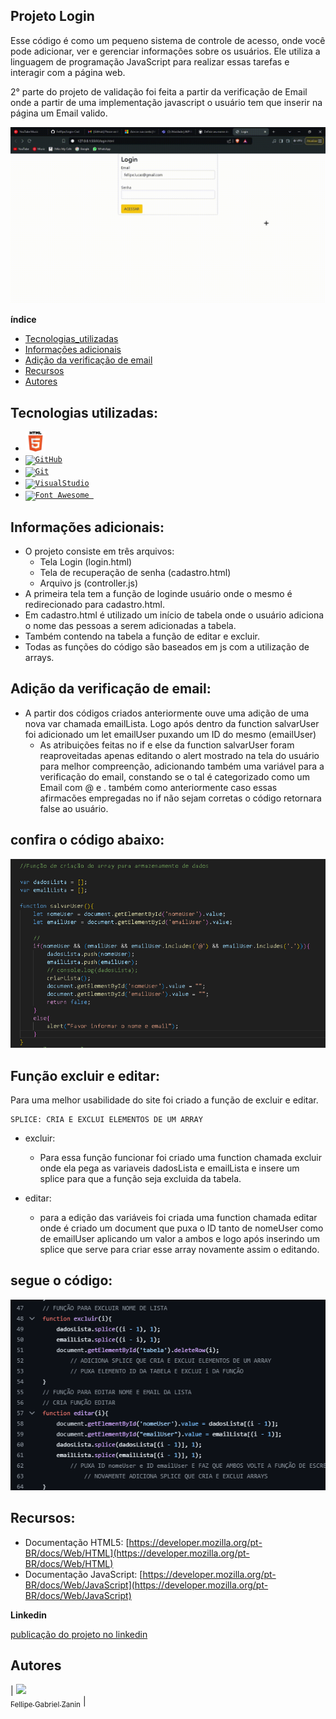 ## Projeto Login

Esse código é como um pequeno sistema de controle de acesso, onde você pode adicionar, ver e gerenciar informações sobre os usuários. Ele utiliza a linguagem de programação JavaScript para realizar essas tarefas e interagir com a página web.

2° parte do projeto de validação foi feita a partir da verificação de Email onde a partir de uma implementação javascript o usuário tem que inserir na página um Email valido.

<img src="assets/tabela2.gif">

<br>


**índice**

* [Tecnologias_utilizadas](#tecnologias-utilizadas)
* [Informações adicionais](#Informações-adicionais)
* [Adição da verificação de email](#adição-da-verificação-de-email)
* [Recursos](#Recursos)
* [Autores](#autores)



## Tecnologias utilizadas:


* [<code><img height="32" src="https://raw.githubusercontent.com/github/explore/80688e429a7d4ef2fca1e82350fe8e3517d3494d/topics/html/html.png" alt="HTML5"/></code>](https://developer.mozilla.org/pt-BR/docs/Web/HTML)
* [<code><img height="32" src="https://static.vecteezy.com/system/resources/previews/027/127/560/original/javascript-logo-javascript-icon-transparent-free-png.png" alt="GitHub"/></code>](https://github.com/)
* [<code><img height="32" src="https://www.malwarebytes.com/wp-content/uploads/sites/2/2023/01/asset_upload_file97293_255583.jpg" alt="Git"/></code>](https://git-scm.com/)
* [<code><img height="32" src="https://img.shields.io/badge/VSCode-0078D4?style=for-the-badge&logo=visual%20studio%20code&logoColor=white" alt="VisualStudio"/></code>](https://code.visualstudio.com/)
* [<code><img height="32" src="https://img.shields.io/badge/GitHub-100000?style=for-the-badge&logo=github&logoColor=white" alt="Font Awesome "/></code>](https://fontawesome.com/versions)

## Informações adicionais:

* O projeto consiste em três arquivos:
    * Tela Login (login.html)
    * Tela de recuperação de senha (cadastro.html)
    * Arquivo js (controller.js)
* A primeira tela tem a função de loginde usuário onde o mesmo é redirecionado para cadastro.html.
* Em cadastro.html é utilizado um início de tabela onde o usuário adiciona o nome das pessoas a serem adicionadas a tabela.
* Também contendo na tabela a função de editar e excluir.
* Todas as funções do código são baseados em js com a utilização de arrays.

## Adição da verificação de email:

* A partir dos códigos criados anteriormente ouve uma adição de uma nova var chamada emailLista.
Logo após dentro da function salvarUser foi adicionado um let emailUser puxando um ID do mesmo (emailUser)
    * As atribuições feitas no if e else da function salvarUser foram reaproveitadas apenas editando o alert mostrado na tela do usuário para melhor compreenção, adicionando também uma variável para a verificação do email, constando se o tal é categorizado como um Email com @ e . também como anteriormente caso essas afirmacões empregadas no if não sejam corretas o código retornara false ao usuário.
## confira o código abaixo:

<img src="assets/verificação-N-E.PNG">


## Função excluir e editar:

Para uma melhor usabilidade do site foi criado a função de excluir e editar.
    
    SPLICE: CRIA E EXCLUI ELEMENTOS DE UM ARRAY

* excluir:

   * Para essa função funcionar foi criado uma function chamada excluir onde ela pega as variaveis dadosLista e emailLista e insere um splice para que a função seja excluida da tabela.

* editar:

   * para a edição das variáveis foi criada uma function chamada editar onde é criado um document que puxa o ID tanto de nomeUser como de emailUser aplicando um valor a ambos e logo após inserindo um splice que serve para criar esse array novamente assim o editando.
    
## segue o código:

<img src="assets/edição-excluir.png">


## Recursos:

* Documentação HTML5: [https://developer.mozilla.org/pt-BR/docs/Web/HTML](https://developer.mozilla.org/pt-BR/docs/Web/HTML)
* Documentação JavaScript: [https://developer.mozilla.org/pt-BR/docs/Web/JavaScript](https://developer.mozilla.org/pt-BR/docs/Web/JavaScript)

**Linkedin**

[publicação do projeto no linkedin](https://www.linkedin.com/posts/fellipe-zanin-1b1a7728b_javascript-html-css-activity-7227638212314189825-ZAp1?utm_source=share&utm_medium=member_desktop)

## Autores
| [<img loading="lazy" src="https://avatars.githubusercontent.com/u/140712280?v=4" width=115><br><sub>Fellipe Gabriel Zanin</sub>](https://github.com/Fell1pe) |

